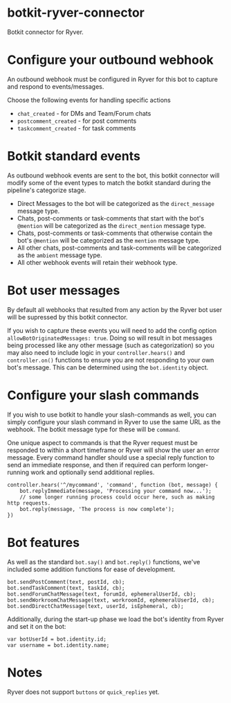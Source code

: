 botkit-ryver-connector
===================

Botkit connector for Ryver.

# Configure your outbound webhook

An outbound webhook must be configured in Ryver for this bot to capture and respond to events/messages. 

Choose the following events for handling specific actions

- `chat_created` - for DMs and Team/Forum chats
- `postcomment_created` - for post comments
- `taskcomment_created` - for task comments

# Botkit standard events

As outbound webhook events are sent to the bot, this botkit connector will modify some of the event types to match the botkit standard during the pipeline's categorize stage.

- Direct Messages to the bot will be categorized as the `direct_message` message type.
- Chats, post-comments or task-comments that start with the bot's `@mention` will be categorized as the `direct_mention` message type.
- Chats, post-comments or task-comments that otherwise contain the bot's `@mention` will be categorized as the `mention` message type.
- All other chats, post-comments and task-comments will be categorized as the `ambient` message type.
- All other webhook events will retain their webhook type. 

# Bot user messages

By default all webhooks that resulted from any action by the Ryver bot user will be supressed by this botkit connector.

If you wish to capture these events you will need to add the config option `allowBotOriginatedMessages: true`.
Doing so will result in bot messages being processed like any other message (such as categorization) so you may also need to include logic in your `controller.hears()` and `controller.on()` functions to ensure you are not responding to your own bot's message. This can be determined using the `bot.identity` object.

# Configure your slash commands

If you wish to use botkit to handle your slash-commands as well, you can simply configure your slash command in Ryver to use the same URL as the webhook. The botkit message type for these will be `command`.

One unique aspect to commands is that the Ryver request must be responded to within a short timeframe or Ryver will show the user an error message. Every command handler should use a special reply function to send an immediate response, and then if required can perform longer-running work and optionally send additional replies.

```
controller.hears('^/mycommand', 'command', function (bot, message) {
    bot.replyImmediate(message, 'Processing your command now...');
    // some longer running process could occur here, such as making http requests.
    bot.reply(message, 'The process is now complete');
})
```

# Bot features

As well as the standard `bot.say()` and `bot.reply()` functions, we've included some addition functions for ease of development.

```
bot.sendPostComment(text, postId, cb);
bot.sendTaskComment(text, taskId, cb);
bot.sendForumChatMessage(text, forumId, ephemeralUserId, cb);
bot.sendWorkroomChatMessage(text, workroomId, ephemeralUserId, cb);
bot.sendDirectChatMessage(text, userId, isEphemeral, cb);
```

Additionally, during the start-up phase we load the bot's identity from Ryver and set it on the bot:

```
var botUserId = bot.identity.id;
var username = bot.identity.name;
```

# Notes

Ryver does not support `buttons` or `quick_replies` yet.
